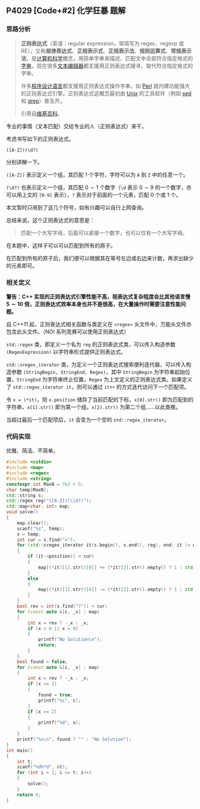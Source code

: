 ## P4029 [Code+#2] 化学狂暴 题解

### 思路分析

> **正则表达式**（英语：regular expression，常简写为 regex、regexp 或 RE），又称**规律表达式**、**正规表示式**、**正规表示法**、**规则运算式**、**常规表示法**，是[计算机科学](https://zh.wikipedia.org/wiki/计算机科学)概念，用简单字串来描述、匹配文中全部符合指定格式的[字串](https://zh.wikipedia.org/wiki/字符串)，现在很多[文本编辑器](https://zh.wikipedia.org/wiki/文本编辑器)都支援用正则表达式搜寻、取代符合指定格式的字串。
>
> 许多[程序设计语言](https://zh.wikipedia.org/wiki/程序设计语言)都支援用正则表达式操作字串，如 [Perl](https://zh.wikipedia.org/wiki/Perl) 就内建功能强大的正则表达式引擎。正则表达式这概念最初由 [Unix](https://zh.wikipedia.org/wiki/Unix) 的工具软件（例如 [sed](https://zh.wikipedia.org/wiki/Sed) 和 [grep](https://zh.wikipedia.org/wiki/Grep)）普及开。
>
> 引用自[维基百科](https://zh.wikipedia.org/wiki/%E6%AD%A3%E5%88%99%E8%A1%A8%E8%BE%BE%E5%BC%8F)。

专业的事情（文本匹配）交给专业的人（正则表达式）来干。

考虑书写如下的正则表达式。

```regex
([A-Z])(\d?)
```

分别讲解一下。

`([A-Z])` 表示定义一个组，其匹配 $1$ 个字符，字符可以为 `A` 到 `Z` 中的任意一个。

`(\d?)` 也表示定义一个组，其匹配 $0 \sim 1$ 个数字（`\d` 表示 $0 \sim 9$ 的一个数字，亦可以用上文的 `[0-9]` 表示），`?` 表示对于前面的一个元素，匹配 $0$ 个或 $1$ 个。

本文暂时只用到了这几个符号，如有兴趣可以自行上网查询。

总结来说，这个正则表达式的意思是：

> 匹配一个大写字母，后面可以紧接一个数字，也可以仅有一个大写字母。

在本题中，这样子可以可以匹配到所有的原子。

在匹配到所有的原子后，我们便可以根据其在等号左边或右边来计数，再求出缺少的元素即可。

### 相关定义

**警告：C++ 实现的正则表达式引擎性能不高，视表达式复杂程度会比其他语言慢 $5 \sim 10$ 倍，正则表达式效率本身也并不是很高，在大量操作时需要注意性能问题。**

自 C++11 起，正则表达式相关函数与类定义在 `<regex>` 头文件中，万能头文件亦包含此头文件。（NOI 系列竞赛可以使用正则表达式）

`std::regex` 类，即定义一个名为 `reg` 的正则表达式类，可以传入构造参数 `(RegexExpression)` 以字符串形式提供正则表达式。

`std::sregex_iterator` 类，为定义一个正则表达式搜索便利迭代器，可以传入构造参数 `(StringBegin, StringEnd, Regex)`，其中 `StringBegin` 为字符串起始位置，`StringEnd` 为字符串终止位置，`Regex` 为上文定义的正则表达式类。如果定义了 `std::regex_iterator it`，则可以通过 `it++` 的方式迭代访问下一个匹配项。

令 `x = (*it)`，则 `x.position` 储存了当前匹配的下标，`x[0].str()` 即为匹配到的字符串，`x[1].str()` 即为第一个组，`x[2].str()` 为第二个组……以此类推。

当超过最后一个匹配项后，`it` 会变为一个空的 `std::regex_iterator`。

### 代码实现

优雅、简洁、不简单。

```cpp
#include <cstdio>
#include <map>
#include <regex>
#include <string>
constexpr int MaxN = 7e2 + 5;
char temp[MaxN];
std::string s;
std::regex reg("([A-Z])(\\d?)");
std::map<char, int> map;
void solve()
{
    map.clear();
    scanf("%s", temp);
    s = temp;
    int cur = s.find("=");
    for (std::sregex_iterator it(s.begin(), s.end(), reg), end; it != end; it++)
    {
        if (it->position() < cur)
        {
            map[(*it)[1].str()[0]] += (*it)[2].str().empty() ? 1 : std::stoi((*it)[2].str());
        }
        else
        {
            map[(*it)[1].str()[0]] -= (*it)[2].str().empty() ? 1 : std::stoi((*it)[2].str());
        }
    }
    bool rev = int(s.find("?")) < cur;
    for (const auto &[c, _x] : map)
    {
        int x = rev ? -_x : _x;
        if (x < 0 || x > 9)
        {
            printf("No Solution\n");
            return;
        }
    }
    bool found = false;
    for (const auto &[c, _x] : map)
    {
        int x = rev ? -_x : _x;
        if (x >= 1)
        {
            found = true;
            printf("%c", c);
        }
        if (x >= 2)
        {
            printf("%d", x);
        }
    }
    printf("%s\n", found ? "" : "No Solution");
}
int main()
{
    int t;
    scanf("%d%*d", &t);
    for (int i = 1; i <= t; i++)
    {
        solve();
    }
    return 0;
}

```